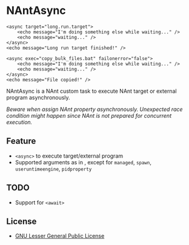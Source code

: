 # NAntAsync

    <async target="long.run.target">
        <echo message="I'm doing something else while waiting..." />
        <echo message="waiting..." />
    </async>
    <echo message="Long run target finished!" />

    <async exec="copy_bulk_files.bat" failonerror="false">
        <echo message="I'm doing something else while waiting..." />
        <echo message="waiting..." />
    </async>
    <echo message="File copied!" />

NAntAsync is a NAnt custom task to execute NAnt target or external program asynchronously.

*Beware when assign NAnt property asynchronously. Unexpected race condition might happen since NAnt is not prepared for concurrent execution.*

## Feature

* `<async>` to execute target/external program
* Supported arguments as in <exec>, except for `managed`, `spawn`, `useruntimeengine`, `pidproperty`

## TODO

* Support for `<await>`

## License

* [GNU Lesser General Public License][1]


  [1]: http://www.gnu.org/copyleft/lgpl.html
